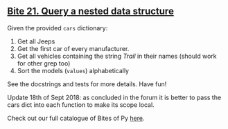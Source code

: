 ## [Bite 21. Query a nested data structure](https://codechalleng.es/bites/21/)

<p>Given the provided <code>cars</code> dictionary:</p><ol><li>Get all Jeeps</li><li>Get the first car of every manufacturer.</li><li>Get all vehicles containing the string <i>Trail</i> in their names (should work for other grep too)</li><li>Sort the models (<code>values</code>) alphabetically</li></ol><p>See the docstrings and tests for more details. Have fun!</p><p>Update 18th of Sept 2018: as concluded in the forum it is better to pass the cars dict into each function to make its scope local.</p>

Check out our full catalogue of Bites of Py [here](https://codechalleng.es/bites/catalogue).
